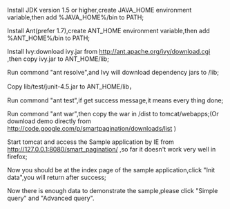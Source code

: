 Install JDK version 1.5 or higher,create JAVA\_HOME environment variable,then add %JAVA\_HOME%/bin to PATH;

Install Ant(prefer 1.7),create ANT\_HOME environment variable,then add %ANT\_HOME%/bin to PATH;

Install Ivy:download ivy.jar from http://ant.apache.org/ivy/download.cgi ,then copy ivy.jar to ANT\_HOME/lib;

Run commond "ant resolve",and Ivy will download dependency jars to /lib;

Copy lib/test/junit-4.5.jar to ANT\_HOME/lib，

Run commond "ant test",if get success message,it means every thing done;

Run commond "ant war",then copy the war in /dist to tomcat/webapps;(Or download demo directly from http://code.google.com/p/smartpagination/downloads/list )

Start tomcat and access the Sample application by IE from http://127.0.0.1:8080/smart_pagination/ ,so far it doesn't work very well in firefox;

Now you should be at the index page of the sample application,click "Init data",you will return after success;

Now there is enough data to demonstrate the sample,please click "Simple query" and "Advanced query".